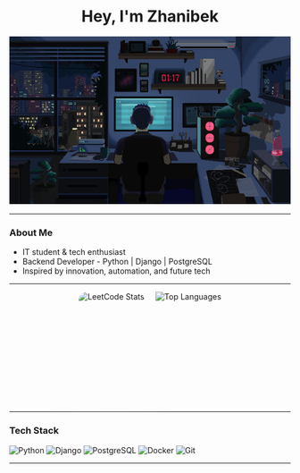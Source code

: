 <h1 align="center">Hey, I'm Zhanibek</h1>


<p align="center">
  <img src="https://github.com/Zhan1bek/Zhan1bek/blob/main/banner.gif" width="600" height="300" alt="banner"/>
</p>

---

###  About Me

-  IT student & tech enthusiast
-  Backend Developer - Python | Django | PostgreSQL
-  Inspired by innovation, automation, and future tech


---

<div align="center" style="display: flex; justify-content: center; flex-wrap: wrap; gap: 20px;">
  <img src="https://leetcard.jacoblin.cool/Zhan1bek?theme=dark&font=Fira+Code&ext=heatmap" height="200" alt="LeetCode Stats" style="border-radius: 15px; box-shadow: 0 40px 100px rgba(255, 255, 255, 0.1);" />
  <img src="https://github-readme-stats.vercel.app/api/top-langs/?username=Zhan1bek&layout=compact&theme=radical" height="200" alt="Top Languages" /> 
</div>

---


### Tech Stack
<p align="left">
  <img src="https://cdn.jsdelivr.net/gh/devicons/devicon/icons/python/python-original.svg" height="40" alt="Python"/>
  <img src="https://cdn.jsdelivr.net/gh/devicons/devicon/icons/django/django-plain.svg" height="40" alt="Django"/>
  <img src="https://cdn.jsdelivr.net/gh/devicons/devicon/icons/postgresql/postgresql-original.svg" height="40" alt="PostgreSQL"/>
  <img src="https://cdn.jsdelivr.net/gh/devicons/devicon/icons/docker/docker-original.svg" height="40" alt="Docker"/>
  <img src="https://cdn.jsdelivr.net/gh/devicons/devicon/icons/git/git-original.svg" height="40" alt="Git"/>
</p>

---
